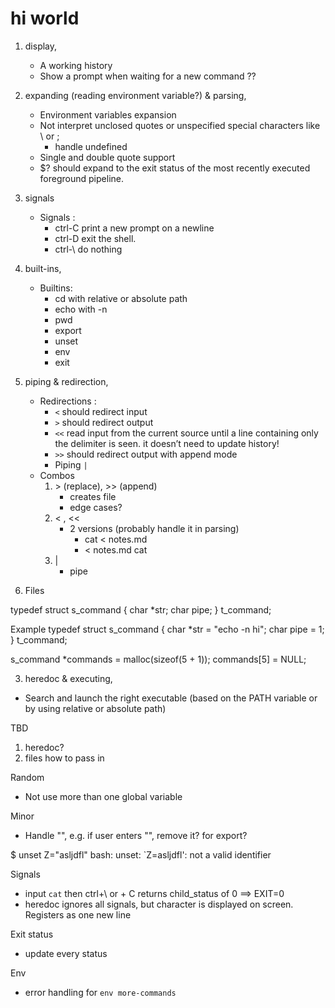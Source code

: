 # hi world

1. display,
   - A working history
   - Show a prompt when waiting for a new command ??
2. expanding (reading environment variable?) & parsing,
   - Environment variables expansion
   - Not interpret unclosed quotes or unspecified special characters like \ or ;
     - handle undefined
   - Single and double quote support
   - $? should expand to the exit status of the most recently executed foreground pipeline.
3. signals

   - Signals :
     - ctrl-C print a new prompt on a newline
     - ctrl-D exit the shell.
     - ctrl-\ do nothing

4. built-ins,
   - Builtins:
     - cd with relative or absolute path
     - echo with -n
     - pwd
     - export
     - unset
     - env
     - exit
5. piping & redirection,

   - Redirections :
     - `<` should redirect input
     - `>` should redirect output
     - `<<` read input from the current source until a line containing only the delimiter is seen. it doesn’t need to update history!
     - `>>` should redirect output with append mode
     - Piping `|`
   - Combos
     1. \> (replace), >> (append)
        - creates file
        - edge cases?
     2. < , <<
        - 2 versions (probably handle it in parsing)
          - cat < notes.md
          - < notes.md cat
     3. |
        - pipe

6. Files

typedef struct s_command
{
char \*str;
char pipe;
} t_command;

Example
typedef struct s_command
{
char \*str = "echo -n hi";
char pipe = 1;
} t_command;

s_command \*commands = malloc(sizeof(5 + 1));
commands[5] = NULL;

3. heredoc & executing,

- Search and launch the right executable (based on the PATH variable or by using relative or absolute path)

TBD

1. heredoc?
2. files how to pass in

Random

- Not use more than one global variable

Minor

- Handle "", e.g. if user enters "", remove it? for export?

$ unset Z="asljdfl"
bash: unset: `Z=asljdfl': not a valid identifier

Signals

- input `cat` then ctrl+\ or + C returns child_status of 0 ==> EXIT=0
- heredoc ignores all signals, but character is displayed on screen. Registers as one new line

Exit status

- update every status

Env

- error handling for `env more-commands`
